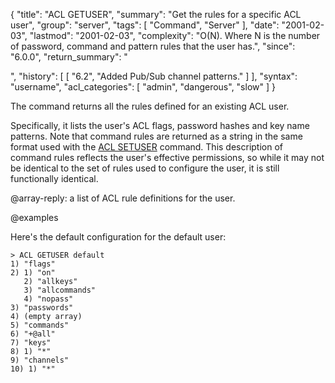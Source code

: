 {
  "title": "ACL GETUSER",
  "summary": "Get the rules for a specific ACL user",
  "group": "server",
  "tags": [
    "Command",
    "Server"
  ],
  "date": "2001-02-03",
  "lastmod": "2001-02-03",
  "complexity": "O(N). Where N is the number of password, command and pattern rules that the user has.",
  "since": "6.0.0",
  "return_summary": "<summary>",
  "history": [
    [
      "6.2",
      "Added Pub/Sub channel patterns."
    ]
  ],
  "syntax": "username",
  "acl_categories": [
    "admin",
    "dangerous",
    "slow"
  ]
}

The command returns all the rules defined for an existing ACL user.

Specifically, it lists the user's ACL flags, password hashes and key name
patterns. Note that command rules are returned as a string in the same
format used with the [ACL SETUSER](/commands/acl-setuser) command. This description of command rules
reflects the user's effective permissions, so while it may not be identical to
the set of rules used to configure the user, it is still functionally identical.

@array-reply: a list of ACL rule definitions for the user.

@examples

Here's the default configuration for the default user:

```
> ACL GETUSER default
1) "flags"
2) 1) "on"
   2) "allkeys"
   3) "allcommands"
   4) "nopass"
3) "passwords"
4) (empty array)
5) "commands"
6) "+@all"
7) "keys"
8) 1) "*"
9) "channels"
10) 1) "*"
```

